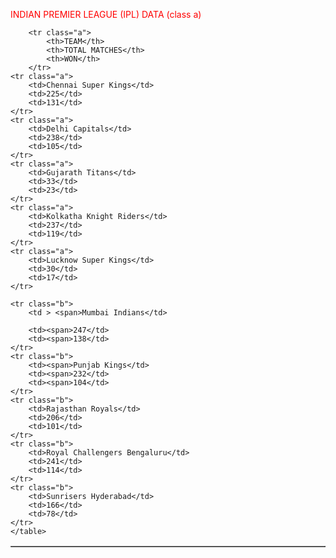 <html>
 <head>
  <meta charset="utf-8">
  <title> INDIAN PREMIER LEAGUE </title>  
  <style>
   
   td {border:1px solid rgb(213, 213, 233); color:rgb(14, 13, 13); font-size:40;}
   </style>
 </head>
 
<body>
       <span style="color:red;"> INDIAN PREMIER LEAGUE (IPL) DATA (class a)</span>
    <table border="1">
       
        <tr class="a">
            <th>TEAM</th>
            <th>TOTAL MATCHES</th>
            <th>WON</th>
        </tr>
    <tr class="a">
        <td>Chennai Super Kings</td>
        <td>225</td>
        <td>131</td>
    </tr>
    <tr class="a">
        <td>Delhi Capitals</td>
        <td>238</td>
        <td>105</td>
    </tr>
    <tr class="a">
        <td>Gujarath Titans</td>
        <td>33</td>
        <td>23</td>
    </tr>
    <tr class="a">
        <td>Kolkatha Knight Riders</td>
        <td>237</td>
        <td>119</td>
    </tr>
    <tr class="a">
        <td>Lucknow Super Kings</td>
        <td>30</td>
        <td>17</td>
    </tr>
    
    <tr class="b">
        <td > <span>Mumbai Indians</td>
        
        <td><span>247</td>
        <td><span>138</td>
    </tr>
    <tr class="b">
        <td><span>Punjab Kings</td>
        <td><span>232</td>
        <td><span>104</td>
    </tr>
    <tr class="b">
        <td>Rajasthan Royals</td>
        <td>206</td>
        <td>101</td>
    </tr>
    <tr class="b">
        <td>Royal Challengers Bengaluru</td>
        <td>241</td>
        <td>114</td>
    </tr>
    <tr class="b">
        <td>Sunrisers Hyderabad</td>
        <td>166</td>
        <td>78</td>
    </tr>
    </table>
</body>

</html>
